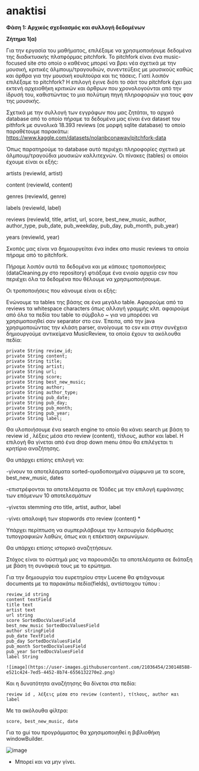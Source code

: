 # anaktisi

**Φάση 1: Αρχικός σχεδιασμός και συλλογή δεδομένων**

**Ζήτημα 1(α)**

Για την εργασία του μαθήματος, επιλέξαμε να χρησιμοποιήουμε δεδομένα της διαδικτυακής πλατφόρμας pitchfork. To pitchfork είναι ένα music-focused site στο οποίο ο καθένας μπορεί να βρει νέα σχετικά με την μουσική, κριτικές άλμπουμ/τραγουδιών, συνεντεύξεις με μουσικούς καθώς και άρθρα για την μουσική κουλτούρα και τις τάσεις. Γιατί λοιπόν επιλέξαμε το pitchfork? Η επιλογή έγινε διότι το σάιτ του pitchfork έχει μια εκτενή αρχειοθήκη κριτικών και άρθρων που χρονολογούνται από την ίδρυσή του, καθιστώντας το μια πολύτιμη πηγή πληροφοριών για τους φαν της μουσικής.

Σχετικά με την συλλογή των εγγράφων που μας ζητάται, το αρχικό database από το οποίο πήραμε τα δεδομένα μας είναι ένα dataset του pithfork με συνολικά 18.393 reviews (σε μορφή sqlite database) το οποίο παραθέτουμε παρακάτω:
https://www.kaggle.com/datasets/nolanbconaway/pitchfork-data

Όπως παρατηρούμε το database αυτό περιέχει πληροφορίες σχετικά με άλμπουμ/τραγούδια μουσικών καλλιτεχνών. Οι πίνακες (tables) οι οποίοι έχουμε είναι οι εξής:

artists (reviewId, artist)

content (reviewId, content)

genres (reviewId, genre)

labels (reviewId, label)

reviews (reviewId, title, artist, url, score, best_new_music, author, author_type, pub_date, pub_weekday, pub_day, pub_month, pub_year)

years (reviewId, year)

Σκοπός μας είναι να δημιουργείται ένα index απο music reviews τα οποία πήραμε από το pitchfork.

Πήραμε λοιπόν αυτά τα δεδομένα και με κάποιες τροποποιήσεις (dataCleaning.py στο repository) φτιάξαμε ένα ενιαίο αρχείο csv που περιέχει όλα τα δεδομένα που θέλουμε να χρησιμοποιήσουμε.

Οι τροποποιήσεις που κάνουμε είναι οι εξής:

Ενώνουμε τα tables της βάσης σε ένα μεγάλο table. Αφαιρούμε από τα reviews τα whitespace characters όπως αλλαγή γραμμής κλπ. αφαιρούμε από όλα τα πεδία του table το σύμβολο ~ για να μπορέσει να χρησιμοποιηθεί σαν separator στο csv. Έπειτα, από την java χρησιμοποιώντας την κλάση parser, ανοίγουμε το csv και στην συνέχεια δημιουργούμε αντικείμενα MusicReview, τα οποία έχουν τα ακόλουθα πεδία:

    private String review_id;
    private String content;
    private String title;
    private String artist;
    private String url;
    private String score;
    private String best_new_music;
    private String author;
    private String author_type;
    private String pub_date;
    private String pub_day;
    private String pub_month;
    private String pub_year;
    private String label;



Θα υλοποιήσουμε ένα search engine το οποίο θα κάνει search με βάση το review id , λέξεις μέσα στο review (content), τίτλους, author και label. Η επιλογή θα γίνεται από ένα drop down menu όπου θα επιλέγεται τι κρητίριο αναζήτησης.

Θα υπάρχει επίσης επιλογή να:

-γίνουν τα αποτελέσματα sorted-ομαδοποιημένα σύμφωνα με τα score, best_new_music, dates

-επιστρέφονται τα αποτελέσματα σε 10άδες με την επιλογή εμφάνισης των επόμενων 10 αποτελεσμάτων

-γίνεται stemming στο title, artist, author, label

-γίνει απαλοιφή των stopwords στο review (content) *

Υπάρχει περίπτωση να συμπεριλάβουμε την λειτουργία διόρθωσης τυπογραφικών λαθών, όπως και η επέκταση ακρωνύμων.

Θα υπάρχει επίσης ιστορικό αναζητήσεων. 

Στόχος είναι το σύστημά μας να παρουσιάζει τα αποτελέσματα σε διάταξη με βάση τη συνάφειά τους με το ερώτημα.

Για την δημιουργία του ευρετηρίου στην Lucene θα φτιάχνουμε documents με τα παρακάτω πεδία(fields), αντίστοιχου τύπου :


    review_id string
    content textField 
    title text 
    artist text
    url string
    score SortedDocValuesField
    best_new_music SortedDocValuesField 
    author stringField
    pub_date TextField
    pub_day SortedDocValuesField
    pub_month SortedDocValuesField
    pub_year SortedDocValuesField
    label String
    
    ![image](https://user-images.githubusercontent.com/21036454/230148588-e521c424-7ed5-4452-8b74-6556132270e2.png)


Και η δυνατότητα αναζήτησης θα δίνεται στα πεδία:

    review id , λέξεις μέσα στο review (content), τίτλους, author και label

Με τα ακόλουθα φίλτρα:

    score, best_new_music, date
    
Για το gui του προγράμματος θα χρησιμοποιηθεί η βιβλιοθήκη windowBuilder. 

![image](https://user-images.githubusercontent.com/21036454/230150422-0180bddc-f9ed-4055-ad8d-8707fa5ed529.png)



* Μπορεί και να μην γίνει.
